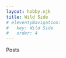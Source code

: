 ```yaml
---
layout: hobby.njk
title: Wild Side
# eleventyNavigation:
#   key: Wild Side
#   order: 4
---
```


Posts
